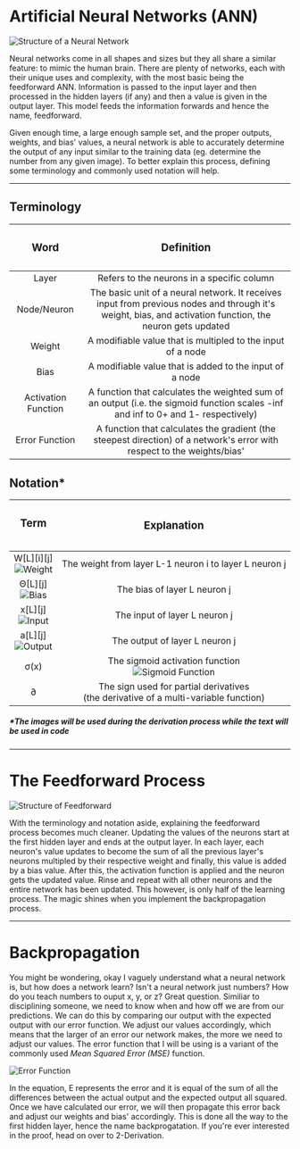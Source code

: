 # Artificial Neural Networks (ANN)

![Structure of a Neural Network](https://i.imgur.com/zYBMAV1.png)

Neural networks come in all shapes and sizes but they all share a similar feature: to mimic the human brain. There are plenty of networks, each with their unique uses and complexity, with the most basic being the feedforward ANN. Information is passed to the input layer and then processed in the hidden layers (if any) and then a value is given in the output layer. This model feeds the information forwards and hence the name, feedforward.

Given enough time, a large enough sample set, and the proper outputs, weights, and bias' values, a neural network is able to accurately determine the output of any input similar to the training data (eg. determine the number from any given image). To better explain this process, defining some terminology and commonly used notation will help.

--- 
<!--- <br> to create new line --->

## Terminology

| <h3>Word<h3>       |  <h3>Definition<h3>  |
|:-----------:|:------------:|
| Layer       | Refers to the neurons in a specific column|
| Node/Neuron | The basic unit of a neural network. It receives input from previous nodes and through it's weight, bias, and activation function, the neuron gets updated| 
| Weight      | A modifiable value that is multipled to the input of a node | 
| Bias        | A modifiable value that is added to the input of a node |
| Activation Function | A function that calculates the weighted sum of an output (i.e. the sigmoid function scales -inf and inf to 0+ and 1- respectively)
| Error Function | A function that calculates the gradient (the steepest direction) of a network's error with respect to the weights/bias'|


## Notation*

| <h3>Term<h2>    | <h3>Explanation<h3> |
|:--------------------------------------------------------:|:----------------------:|
| W[L][i][j]<br>![Weight](https://i.imgur.com/eBgXthq.png) | The weight from layer L-1 neuron i to layer L neuron j |
| Θ[L][j]<br>![Bias](https://i.imgur.com/FLdwm57.png)      | The bias of layer L neuron j |
| x[L][j]<br>![Input](https://i.imgur.com/0xPdXGE.png)     | The input of layer L neuron j |
| a[L][j]<br>![Output](https://i.imgur.com/CjyuCHE.png)    | The output of layer L neuron j |
| σ(x)   | The sigmoid activation function <br> ![Sigmoid Function](https://i.imgur.com/GpibRqI.png) |
| ∂      | The sign used for partial derivatives <br> (the derivative of a multi-variable function) |
##### *The images will be used during the derivation process while the text will be used in code

---

# The Feedforward Process

![Structure of Feedforward](https://i.imgur.com/KjiEv42.png)

With the terminology and notation aside, explaining the feedforward process becomes much cleaner. Updating the values of the neurons start at the first hidden layer and ends at the output layer. In each layer, each neuron's value updates to become the sum of all the previous layer's neurons multipled by their respective weight and finally, this value is added by a bias value. After this, the activation function is applied and the neuron gets the updated value. Rinse and repeat with all other neurons and the entire network has been updated. This however, is only half of the learning process. The magic shines when you implement the backpropagation process.

---

# Backpropagation

You might be wondering, okay I vaguely understand what a neural network is, but how does a network learn? Isn't a neural network just numbers? How do you teach numbers to ouput x, y, or z? Great question. Similiar to disciplining someone, we need to know when and how off we are from our predictions. We can do this by comparing our output with the expected output with our error function. We adjust our values accordingly, which means that the larger of an error our network makes, the more we need to adjust our values. The error function that I will be using is a variant of the commonly used *Mean Squared Error (MSE)* function.

![Error Function](https://i.imgur.com/sc5PBr8.png)

In the equation, E represents the error and it is equal of the sum of all the differences between the actual output and the expected output all squared. Once we have calculated our error, we will then propagate this error back and adjust our weights and bias' accordingly. This is done all the way to the first hidden layer, hence the name backprogatation. If you're ever interested in the proof, head on over to 2-Derivation.